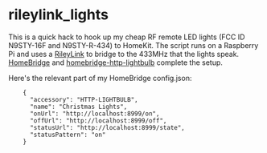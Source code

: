 # rileylink\_lights

This is a quick hack to hook up my cheap RF remote LED lights
(FCC ID N9STY-16F and N9STY-R-434) to HomeKit. The script runs on a
Raspberry Pi and uses a [RileyLink](https://github.com/ps2/rileylink)
to bridge to the 433MHz that the lights speak. [HomeBridge](https://github.com/nfarina/homebridge)
and [homebridge-http-lightbulb](https://github.com/Supereg/homebridge-http-lightbulb) complete
the setup.

Here's the relevant part of my HomeBridge config.json:

```
    {
      "accessory": "HTTP-LIGHTBULB",
      "name": "Christmas Lights",
      "onUrl": "http://localhost:8999/on",
      "offUrl": "http://localhost:8999/off",
      "statusUrl": "http://localhost:8999/state",
      "statusPattern": "on"
    }
```

